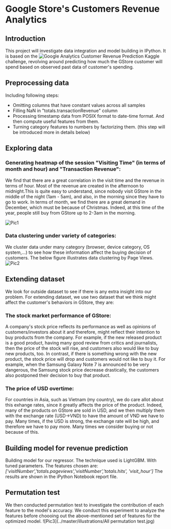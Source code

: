 

# Google Store's Customers Revenue Analytics

## Introduction
This project will investigate data integration and model building in IPython. It is based on the ![Google Analytics Customer Revenue Prediction](https://www.kaggle.com/c/ga-customer-revenue-prediction) Kaggle challenge, revolving around predicting how much the GStore customer will spend based on observed past data of customer's spending.


## Preprocessing data
Including following steps:
- Omitting columns that have constant values across all samples
- Filling NaN in "totals.transactionRevenue" column
- Processing timestamp data from POSIX format to date-time format. And then compute useful features from them.
- Turning category features to numbers by factorizing them. (this step will be introduced more in details below)

## Exploring data
### Generating heatmap of the session "Visiting Time" (in terms of month and hour) and "Transaction Revenue":
We find that there are a great correlation in the visit time and the revenue in terms of hour. Most of the revenue are created in the afternoon to midnight.This is quite easy to understand, since nobody visit GStore in the middle of the night (1am - 5am), and also, in the morning since they have to go to work.
In terms of month, we find there are a great demand in December, which must be because of Christmas. Indeed, at this time of the year, people still buy from GStore up to 2-3am in the morning.

![Pic1](../master/illustrations/heatmap.png)

### Data clustering under variety of categories:
We cluster data under many category (browser, device category, OS system,...) to see how these information affect the buying decision of customers.
The below figure illustrates data clustering by Page Views.
![Pic2](../master/illustrations/behaviors.png)

## Extending dataset
We look for outside dataset to see if there is any extra insight into our problem. For extending dataset, we use two dataset that we think might affect the customer's behaviors in GStore, they are:
### The stock market performance of GStore:
A company's stock price reflects its performance as well as opinions of customers/investors about it and therefore, might reflect their intention to buy products from the company. For example, if the new released product is a good product, having many good review from critics and journalists, then the price of the stock will rise, and customers also would like to buy new products, too. In contrast, if there is something wrong with the new product, the stock price will drop and customers would not like to buy it. For example, when the Samsung Galaxy Note 7 is announced to be very dangerous, the Samsung stock price decrease drastically, the customers also postponed their decision to buy that product.
 
### The price of USD overtime:
For countries in Asia, such as Vietnam (my country), we do care allot about this exhange rates, since it greatly affects the price of the product. Indeed, many of the products on GStore are sold in USD, and we then multiply them with the exchange rate (USD->VND) to have the amount of VND we have to pay. Many times, if the USD is strong, the exchange rate will be high, and therefore we have to pay more. Many times we consider buying or not because of this. 


## Building model for revenue prediction
Building model for our regressor. The technique used is LightGBM. With tuned parameters. 
The features chosen are: 
*['visitNumber','totals.pageviews','visitNumber','totals.hits', 'visit_hour']*
The results are shown in the iPython Notebook report file.

## Permutation test 
We then conducted permutation test to investigate the contribution of each feature to the model's accuracy. We conduct this experiment to analyze the features before choooing out the above-mentioned set of features for the optimized model.
![Pic3](../master/illustrations/All permutation test.jpg)









